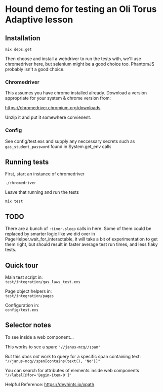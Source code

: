 # Hound demo for testing an Oli Torus Adaptive lesson

## Installation

`mix deps.get`

Then choose and install a webdriver to run the tests with, we'll use chromedriver here, but selenium
might be a good choice too. PhantomJS probably isn't a good choice.

### Chromedriver

This assumes you have chrome installed already. Download a version appropriate for your system & chrome version from:

https://chromedriver.chromium.org/downloads

Unzip it and put it somewhere convienent.

### Config

See config/test.exs and supply any neccessary secrets such as `gas_student_password` found in System.get_env calls

## Running tests

First, start an instance of chromedriver

`./chromedriver`

Leave that running and run the tests

`mix test`

## TODO

There are a bunch of `:timer.sleep` calls in here. Some of them could be replaced by smarter logic like we did over in PageHelper.wait_for_interactable, it will
take a bit of experimentation to get them right, but should result in faster average test run times, and less flaky tests.

## Quick tour

Main test script in:  
`test/integration/gas_laws_test.exs`

Page object helpers in:  
`test/integration/pages`

Configuration in:  
`config/test.exs`

## Selector notes

To see inside a web component...

This works to see a span:
`"//janus-mcq//span"`

But this _does not_ work to query for a specific span containing text:
`"//janus-mcq//span[contains(text(), 'No')]"`

You can search for attributes of elements inside web components `"//label[@for='Begin-item-0']"`

Helpful Reference: https://devhints.io/xpath
